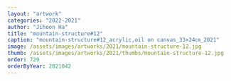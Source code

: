 ```yaml
---
layout: "artwork"
categories: "2022-2021"
author: "Jihoon Ha"
title: "mountain-structure#12"
caption: "mountain-structure#12_acrylic,oil on canvas_33×24㎝_2021"
image: /assets/images/artworks/2021/mountain-structure-12.jpg
thumb: /assets/images/artworks/2021/thumbs/mountain-structure-12.jpg
order: 729
orderByYear: 2021042
---
```

